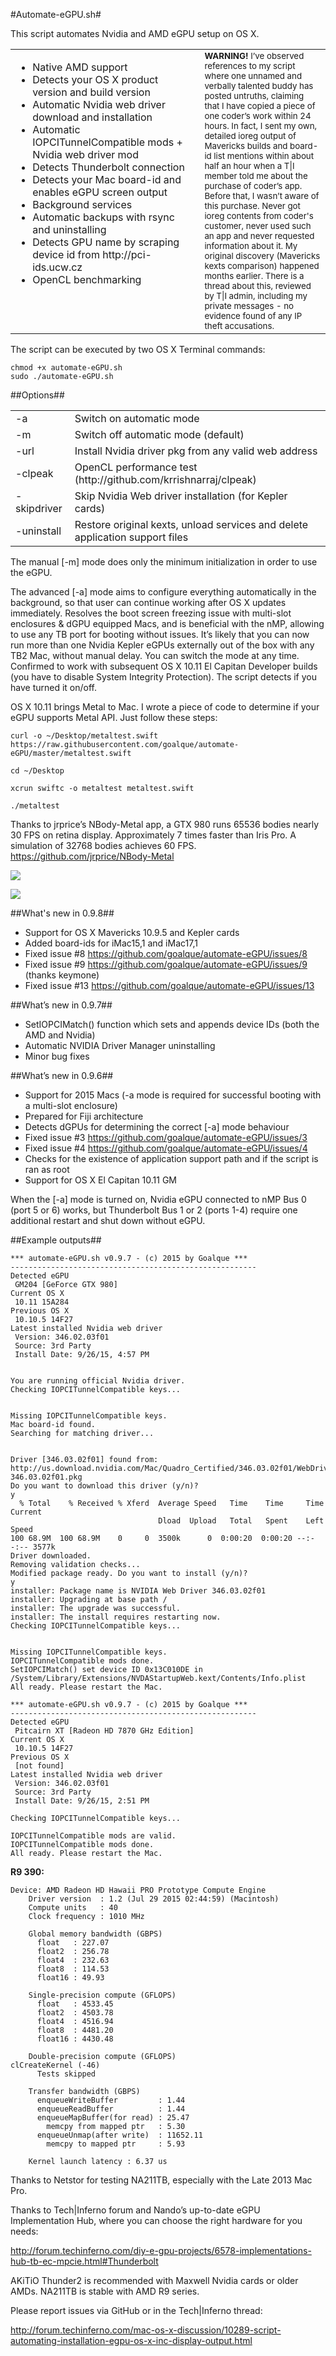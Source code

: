 #Automate-eGPU.sh#

This script automates Nvidia and AMD eGPU setup on OS X.
<table>
<tr>
<td width="60%" valign="top">
<ul>
<li>Native AMD support</li>
<li>Detects your OS X product version and build version</li>
<li>Automatic Nvidia web driver download and installation</li>
<li>Automatic IOPCITunnelCompatible mods + Nvidia web driver mod</li>
<li>Detects Thunderbolt connection</li>
<li>Detects your Mac board-id and enables eGPU screen output</li>
<li>Background services</li>
<li>Automatic backups with rsync and uninstalling</li>
<li>Detects GPU name by scraping device id from http://pci-ids.ucw.cz</li>
<li>OpenCL benchmarking</li>
</ul>
</td>
<td width="40%" valign="top">
<sub>
<b>WARNING!</b> I’ve observed references to my script where one unnamed and verbally talented buddy has posted untruths, claiming that I have copied a piece of one coder’s work within 24 hours. In fact, I sent my own, detailed ioreg output of Mavericks builds and board-id list mentions within about half an hour when a T|I member told me about the purchase of coder’s app. Before that, I wasn’t aware of this purchase. Never got ioreg contents from coder's customer, never used such an app and never requested information about it. My original discovery (Mavericks kexts comparison) happened months earlier. There is a thread about this, reviewed by T|I admin, including my private messages - no evidence found of any IP theft accusations.
</sub>
</td>
</tr>
</table>

The script can be executed by two OS X Terminal commands:
```
chmod +x automate-eGPU.sh
sudo ./automate-eGPU.sh
```

##Options##
<table>
<tr>
<td>-a</td><td>Switch on automatic mode</td>
</tr>
<tr>
<td>-m</td><td>Switch off automatic mode (default)</td>
</tr>
<tr>
<td>-url</td><td>Install Nvidia driver pkg from any valid web address</td>
</tr>
<tr>
<td>-clpeak</td><td>OpenCL performance test (http://github.com/krrishnarraj/clpeak)</td>
</tr>
<tr>
<td>-skipdriver</td><td>Skip Nvidia Web driver installation (for Kepler cards)</td>
</tr>
<tr>
<td>-uninstall</td><td>Restore original kexts, unload services and delete application support files</td>
</tr>
</table>

The manual [-m] mode does only the minimum initialization in order to use the eGPU.

The advanced [-a] mode aims to configure everything automatically in the background, so that user can continue working after OS X updates immediately. Resolves the boot screen freezing issue with multi-slot enclosures & dGPU equipped Macs, and is beneficial with the nMP, allowing to use any TB port for booting without issues. It’s likely that you can now run more than one Nvidia Kepler eGPUs externally out of the box with any TB2 Mac, without manual delay. You can switch the mode at any time. Confirmed to work with subsequent OS X 10.11 El Capitan Developer builds (you have to disable System Integrity Protection). The script detects if you have turned it on/off.

OS X 10.11 brings Metal to Mac. I wrote a piece of code to determine if your eGPU supports Metal API. Just follow these steps:

```
curl -o ~/Desktop/metaltest.swift https://raw.githubusercontent.com/goalque/automate-eGPU/master/metaltest.swift

cd ~/Desktop

xcrun swiftc -o metaltest metaltest.swift

./metaltest
```
Thanks to jrprice’s NBody-Metal app, a GTX 980 runs 65536 bodies nearly 30 FPS on retina display. Approximately 7 times faster than Iris Pro. A simulation of 32768 bodies achieves 60 FPS.
https://github.com/jrprice/NBody-Metal

![](http://imgur.com/2QY14yH.png)

![](http://i.imgur.com/C34UhKO.png)

##What's new in 0.9.8##

* Support for OS X Mavericks 10.9.5 and Kepler cards
* Added board-ids for iMac15,1 and iMac17,1
* Fixed issue #8 https://github.com/goalque/automate-eGPU/issues/8
* Fixed issue #9 https://github.com/goalque/automate-eGPU/issues/9 (thanks keymone)
* Fixed issue #13 https://github.com/goalque/automate-eGPU/issues/13
   
##What’s new in 0.9.7##

* SetIOPCIMatch() function which sets and appends device IDs (both the AMD and Nvidia)
* Automatic NVIDIA Driver Manager uninstalling
* Minor bug fixes

##What’s new in 0.9.6##
* Support for 2015 Macs (-a mode is required for successful booting with a multi-slot enclosure)
* Prepared for Fiji architecture
* Detects dGPUs for determining the correct [-a] mode behaviour
* Fixed issue #3 https://github.com/goalque/automate-eGPU/issues/3
* Fixed issue #4 https://github.com/goalque/automate-eGPU/issues/4
* Checks for the existence of application support path and if the script is ran as root
* Support for OS X El Capitan 10.11 GM

When the [-a] mode is turned on, Nvidia eGPU connected to nMP Bus 0 (port 5 or 6) works, but Thunderbolt Bus 1 or 2 (ports 1-4) require one additional restart and shut down without eGPU.

##Example outputs##

```
*** automate-eGPU.sh v0.9.7 - (c) 2015 by Goalque ***
-------------------------------------------------------
Detected eGPU
 GM204 [GeForce GTX 980]
Current OS X
 10.11 15A284
Previous OS X
 10.10.5 14F27
Latest installed Nvidia web driver
 Version: 346.02.03f01
 Source: 3rd Party
 Install Date: 9/26/15, 4:57 PM


You are running official Nvidia driver.
Checking IOPCITunnelCompatible keys...


Missing IOPCITunnelCompatible keys.
Mac board-id found.
Searching for matching driver...


Driver [346.03.02f01] found from:
http://us.download.nvidia.com/Mac/Quadro_Certified/346.03.02f01/WebDriver-346.03.02f01.pkg
Do you want to download this driver (y/n)?
y
  % Total    % Received % Xferd  Average Speed   Time    Time     Time  Current
                                 Dload  Upload   Total   Spent    Left  Speed
100 68.9M  100 68.9M    0     0  3500k      0  0:00:20  0:00:20 --:--:-- 3577k
Driver downloaded.
Removing validation checks...
Modified package ready. Do you want to install (y/n)?
y
installer: Package name is NVIDIA Web Driver 346.03.02f01
installer: Upgrading at base path /
installer: The upgrade was successful.
installer: The install requires restarting now.
Checking IOPCITunnelCompatible keys...


Missing IOPCITunnelCompatible keys.
IOPCITunnelCompatible mods done.
SetIOPCIMatch() set device ID 0x13C010DE in /System/Library/Extensions/NVDAStartupWeb.kext/Contents/Info.plist
All ready. Please restart the Mac.
```
```
*** automate-eGPU.sh v0.9.7 - (c) 2015 by Goalque ***
-------------------------------------------------------
Detected eGPU
 Pitcairn XT [Radeon HD 7870 GHz Edition]
Current OS X
 10.10.5 14F27
Previous OS X
 [not found]
Latest installed Nvidia web driver
 Version: 346.02.03f01
 Source: 3rd Party
 Install Date: 9/26/15, 2:51 PM

Checking IOPCITunnelCompatible keys...

IOPCITunnelCompatible mods are valid.
IOPCITunnelCompatible mods done.
All ready. Please restart the Mac.
```
**R9 390:**
```
Device: AMD Radeon HD Hawaii PRO Prototype Compute Engine
    Driver version  : 1.2 (Jul 29 2015 02:44:59) (Macintosh)
    Compute units   : 40
    Clock frequency : 1010 MHz

    Global memory bandwidth (GBPS)
      float   : 227.07
      float2  : 256.78
      float4  : 232.63
      float8  : 114.53
      float16 : 49.93

    Single-precision compute (GFLOPS)
      float   : 4533.45
      float2  : 4503.78
      float4  : 4516.94
      float8  : 4481.20
      float16 : 4430.48

    Double-precision compute (GFLOPS)
clCreateKernel (-46)
      Tests skipped

    Transfer bandwidth (GBPS)
      enqueueWriteBuffer         : 1.44
      enqueueReadBuffer          : 1.44
      enqueueMapBuffer(for read) : 25.47
        memcpy from mapped ptr   : 5.30
      enqueueUnmap(after write)  : 11652.11
        memcpy to mapped ptr     : 5.93

    Kernel launch latency : 6.37 us
```

Thanks to Netstor for testing NA211TB, especially with the Late 2013 Mac Pro.

Thanks to Tech|Inferno forum and Nando’s up-to-date eGPU Implementation Hub, where you can choose the right hardware for you needs:

http://forum.techinferno.com/diy-e-gpu-projects/6578-implementations-hub-tb-ec-mpcie.html#Thunderbolt

AKiTiO Thunder2 is recommended with Maxwell Nvidia cards or older AMDs. NA211TB is stable with AMD R9 series.

Please report issues via GitHub or in the Tech|Inferno thread:

http://forum.techinferno.com/mac-os-x-discussion/10289-script-automating-installation-egpu-os-x-inc-display-output.html


